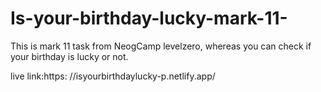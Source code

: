 # Is-your-birthday-lucky-mark-11-
This is mark 11 task from NeogCamp levelzero, whereas you can check if your birthday is lucky or not.


live link:https: //isyourbirthdaylucky-p.netlify.app/
